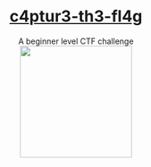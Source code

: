 # <div align="center">[c4ptur3-th3-fl4g](https://tryhackme.com/r/room/c4ptur3th3fl4g)</div>
<div align="center">A beginner level CTF challenge</div>

<div align="center">
<img src="https://github.com/user-attachments/assets/2de8a857-cec2-4188-9c81-37d1daeeeb81" height="200"></img>
</div>
